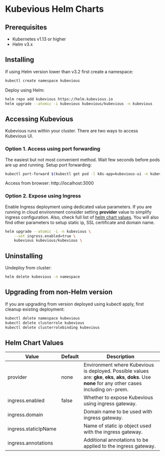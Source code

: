 # Kubevious Helm Charts

## Prerequisites
- Kubernetes v1.13 or higher
- Helm v3.x

## Installing
If using Helm version lower than v3.2 first create a namespace:

```sh
kubectl create namespace kubevious
```
Deploy using Helm:

```sh
helm repo add kubevious https://helm.kubevious.io
helm upgrade --atomic -i kubevious kubevious/kubevious -n kubevious 
```

## Accessing Kubevious
Kubevious runs within your cluster. There are two ways to access Kubevious UI. 

### Option 1. Access using port forwarding
The easiest but not most convenient method. Wait few seconds before pods are up and running. Setup port forwarding:

```sh
kubectl port-forward $(kubectl get pod -l k8s-app=kubevious-ui -n kubevious -o jsonpath="{.items[0].metadata.name}") 3000:3000 -n kubevious
```
Access from browser: http://localhost:3000

### Option 2. Expose using Ingress
Enable Ingress deployment using dedicated value parameters. If you are running in cloud environment consider setting **provider** value to simplify ingress configuration. Also, check full list of [helm chart values](#helm-chart-values). You will also find other parameters to setup static ip, SSL certificate and domain name.

```sh
helm upgrade --atomic -i -n kubevious \
    --set ingress.enabled=true \ 
    kubevious kubevious/kubevious \
```

## Uninstalling
Undeploy from cluster:

```sh
helm delete kubevious -n namespace
```

## Upgrading from non-Helm version

If you are upgrading from version deployed using kubectl apply, first cleanup existing deployment:

```sh
kubectl delete namespace kubevious
kubectl delete clusterrole kubevious
kubectl delete clusterrolebinding kubevious
```

## Helm Chart Values

| Value                | Default    | Description                                 | 
| -------------------- |------------|---------------------------------------------| 
| provider             | none       | Environment where Kubevious is deployed. Possible values are: **gke**, **eks**, **aks**, **doks**. Use **none** for any other cases including on-prem. | 
| ingress.enabled      | false      | Whether to expose Kubevious using ingress gateway.      |  
| ingress.domain       |            | Domain name to be used with ingress gateway.      | 
| ingress.staticIpName |            | Name of static ip object used with the ingress gateway.      | 
| ingress.annotations  |            | Additional annotations to be applied to the ingress gateway.      | 
